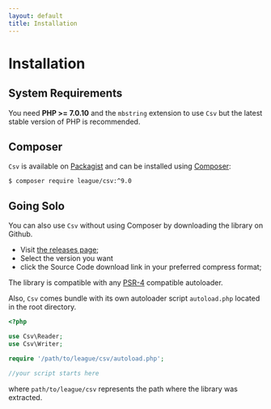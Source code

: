 ```yaml
---
layout: default
title: Installation
---
```


# Installation

## System Requirements

You need **PHP >= 7.0.10** and the `mbstring` extension to use `Csv` but the latest stable version of PHP is recommended.

## Composer

`Csv` is available on [Packagist](https://packagist.org/packages/league/csv) and can be installed using [Composer](https://getcomposer.org/):

~~~
$ composer require league/csv:^9.0
~~~

## Going Solo

You can also use `Csv` without using Composer by downloading the library on Github.

- Visit [the releases page](https://github.com/thephpleague/csv/releases);
- Select the version you want
- click the Source Code download link in your preferred compress format;

The library is compatible with any [PSR-4](http://www.php-fig.org/psr/psr-4/) compatible autoloader.

Also, `Csv` comes bundle with its own autoloader script `autoload.php` located in the root directory.

~~~php
<?php

use Csv\Reader;
use Csv\Writer;

require '/path/to/league/csv/autoload.php';

//your script starts here
~~~

where `path/to/league/csv` represents the path where the library was extracted.